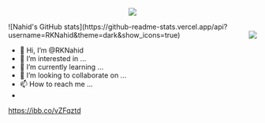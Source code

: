 <p align="center">
  <img src="https://capsule-render.vercel.app/api?type=waving&color=gradient&customColorList=0,2,2,5,30&height=200&section=header&text=Hey%20Everyone&fontSize=75" />
</p>
![Nahid's GitHub stats](https://github-readme-stats.vercel.app/api?username=RKNahid&theme=dark&show_icons=true)
  <img align="right" src="https://media.tenor.com/iRB7vrvhPR4AAAAi/data-code.gif&height=200" align="rifht"/>


- 👋 Hi, I’m @RKNahid
- 👀 I’m interested in ...
- 🌱 I’m currently learning ...
- 💞️ I’m looking to collaborate on ...
- 📫 How to reach me ...
- 
https://ibb.co/vZFqztd
<!---
RKNahid/RKNahid is a ✨ special ✨ repository because its `README.md` (this file) appears on your GitHub profile.
You can click the Preview link to take a look at your changes.
--->
